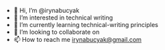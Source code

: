 - 👋 Hi, I’m @irynabucyak
- 👀 I’m interested in technical writing
- 🌱 I’m currently learning technical-writing principles
- 💞️ I’m looking to collaborate on 
- 📫 How to reach me irynabucyak@gmail.com

<!---
irynabucyak/irynabucyak is a ✨ special ✨ repository because its `README.md` (this file) appears on your GitHub profile.
You can click the Preview link to take a look at your changes.
--->
